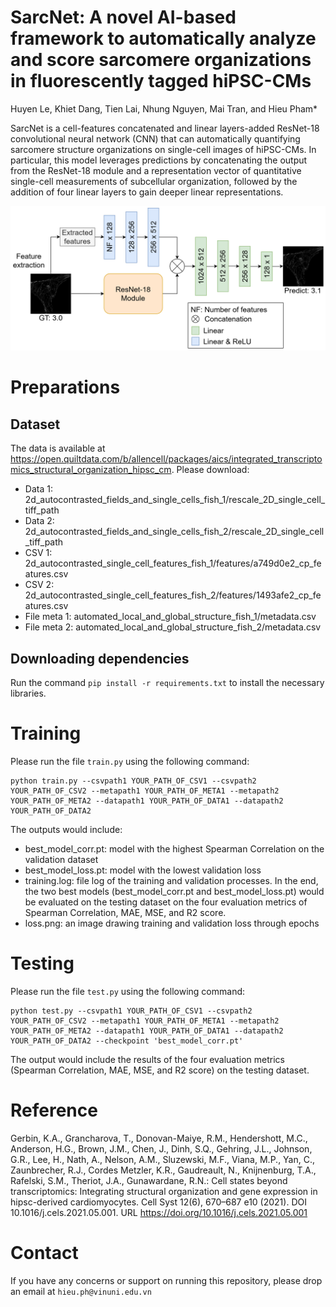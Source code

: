 # SarcNet: A novel AI-based framework to automatically analyze and score sarcomere organizations in fluorescently tagged hiPSC-CMs
Huyen Le, Khiet Dang, Tien Lai, Nhung Nguyen, Mai Tran, and Hieu Pham* 

SarcNet is a cell-features concatenated and linear layers-added ResNet-18 convolutional neural network (CNN) that can automatically quantifying sarcomere structure organizations on single-cell images of hiPSC-CMs. In particular, this model leverages predictions by concatenating the output from the ResNet-18 module and a representation vector of quantitative single-cell measurements of subcellular organization, followed by the addition of four linear layers to gain deeper linear representations.

![alt text](SarcNetModel.png)
# Preparations
## Dataset
The data is available at https://open.quiltdata.com/b/allencell/packages/aics/integrated_transcriptomics_structural_organization_hipsc_cm. Please download:
- Data 1: 2d_autocontrasted_fields_and_single_cells_fish_1/rescale_2D_single_cell_tiff_path
- Data 2: 2d_autocontrasted_fields_and_single_cells_fish_2/rescale_2D_single_cell_tiff_path
- CSV 1: 2d_autocontrasted_single_cell_features_fish_1/features/a749d0e2_cp_features.csv
- CSV 2: 2d_autocontrasted_single_cell_features_fish_2/features/1493afe2_cp_features.csv
- File meta 1: automated_local_and_global_structure_fish_1/metadata.csv
- File meta 2: automated_local_and_global_structure_fish_2/metadata.csv
## Downloading dependencies
Run the command `pip install -r requirements.txt` to install the necessary libraries.
# Training
Please run the file `train.py` using the following command:

```
python train.py --csvpath1 YOUR_PATH_OF_CSV1 --csvpath2 YOUR_PATH_OF_CSV2 --metapath1 YOUR_PATH_OF_META1 --metapath2 YOUR_PATH_OF_META2 --datapath1 YOUR_PATH_OF_DATA1 --datapath2 YOUR_PATH_OF_DATA2
```

The outputs would include:
- best_model_corr.pt: model with the highest Spearman Correlation on the validation dataset
- best_model_loss.pt: model with the lowest validation loss
- training.log: file log of the training and validation processes. In the end, the two best models (best_model_corr.pt and best_model_loss.pt) would be evaluated on the testing dataset on the four evaluation metrics of Spearman Correlation, MAE, MSE, and R2 score.
- loss.png: an image drawing training and validation loss through epochs
# Testing
Please run the file `test.py` using the following command:
```
python test.py --csvpath1 YOUR_PATH_OF_CSV1 --csvpath2 YOUR_PATH_OF_CSV2 --metapath1 YOUR_PATH_OF_META1 --metapath2 YOUR_PATH_OF_META2 --datapath1 YOUR_PATH_OF_DATA1 --datapath2 YOUR_PATH_OF_DATA2 --checkpoint 'best_model_corr.pt'
```

The output would include the results of the four evaluation metrics (Spearman Correlation, MAE, MSE, and R2 score) on the testing dataset.
# Reference
Gerbin, K.A., Grancharova, T., Donovan-Maiye, R.M., Hendershott, M.C., Anderson, H.G., Brown, J.M., Chen, J., Dinh, S.Q., Gehring, J.L., Johnson, G.R., Lee, H., Nath, A., Nelson, A.M., Sluzewski, M.F., Viana, M.P., Yan, C., Zaunbrecher, R.J., Cordes Metzler, K.R., Gaudreault, N., Knijnenburg, T.A., Rafelski, S.M., Theriot, J.A., Gunawardane, R.N.: Cell states beyond transcriptomics: Integrating structural organization and gene expression in hipsc-derived cardiomyocytes. Cell Syst 12(6), 670–687 e10 (2021). DOI 10.1016/j.cels.2021.05.001. URL https://doi.org/10.1016/j.cels.2021.05.001

# Contact
If you have any concerns or support on running this repository, please drop an email at ```hieu.ph@vinuni.edu.vn```
